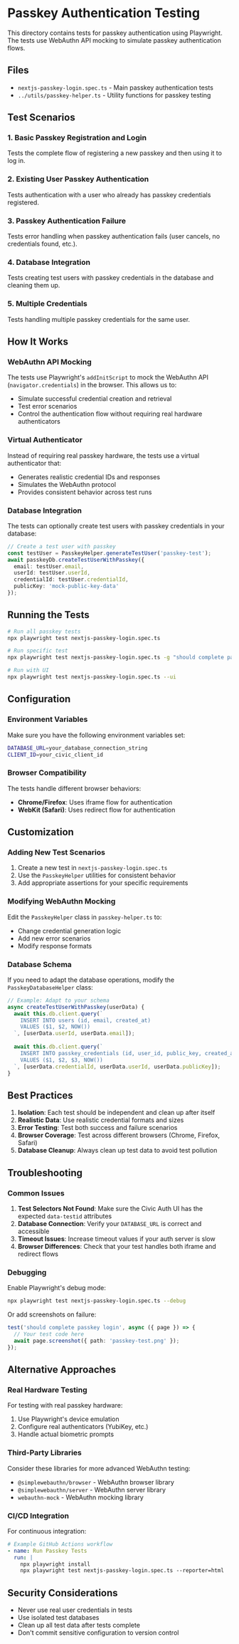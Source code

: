 # Passkey Authentication Testing

This directory contains tests for passkey authentication using Playwright. The tests use WebAuthn API mocking to simulate passkey authentication flows.

## Files

- `nextjs-passkey-login.spec.ts` - Main passkey authentication tests
- `../utils/passkey-helper.ts` - Utility functions for passkey testing

## Test Scenarios

### 1. Basic Passkey Registration and Login
Tests the complete flow of registering a new passkey and then using it to log in.

### 2. Existing User Passkey Authentication
Tests authentication with a user who already has passkey credentials registered.

### 3. Passkey Authentication Failure
Tests error handling when passkey authentication fails (user cancels, no credentials found, etc.).

### 4. Database Integration
Tests creating test users with passkey credentials in the database and cleaning them up.

### 5. Multiple Credentials
Tests handling multiple passkey credentials for the same user.

## How It Works

### WebAuthn API Mocking
The tests use Playwright's `addInitScript` to mock the WebAuthn API (`navigator.credentials`) in the browser. This allows us to:

- Simulate successful credential creation and retrieval
- Test error scenarios
- Control the authentication flow without requiring real hardware authenticators

### Virtual Authenticator
Instead of requiring real passkey hardware, the tests use a virtual authenticator that:

- Generates realistic credential IDs and responses
- Simulates the WebAuthn protocol
- Provides consistent behavior across test runs

### Database Integration
The tests can optionally create test users with passkey credentials in your database:

```typescript
// Create a test user with passkey
const testUser = PasskeyHelper.generateTestUser('passkey-test');
await passkeyDb.createTestUserWithPasskey({
  email: testUser.email,
  userId: testUser.userId,
  credentialId: testUser.credentialId,
  publicKey: 'mock-public-key-data'
});
```

## Running the Tests

```bash
# Run all passkey tests
npx playwright test nextjs-passkey-login.spec.ts

# Run specific test
npx playwright test nextjs-passkey-login.spec.ts -g "should complete passkey registration"

# Run with UI
npx playwright test nextjs-passkey-login.spec.ts --ui
```

## Configuration

### Environment Variables
Make sure you have the following environment variables set:

```bash
DATABASE_URL=your_database_connection_string
CLIENT_ID=your_civic_client_id
```

### Browser Compatibility
The tests handle different browser behaviors:

- **Chrome/Firefox**: Uses iframe flow for authentication
- **WebKit (Safari)**: Uses redirect flow for authentication

## Customization

### Adding New Test Scenarios
1. Create a new test in `nextjs-passkey-login.spec.ts`
2. Use the `PasskeyHelper` utilities for consistent behavior
3. Add appropriate assertions for your specific requirements

### Modifying WebAuthn Mocking
Edit the `PasskeyHelper` class in `passkey-helper.ts` to:

- Change credential generation logic
- Add new error scenarios
- Modify response formats

### Database Schema
If you need to adapt the database operations, modify the `PasskeyDatabaseHelper` class:

```typescript
// Example: Adapt to your schema
async createTestUserWithPasskey(userData) {
  await this.db.client.query(`
    INSERT INTO users (id, email, created_at) 
    VALUES ($1, $2, NOW())
  `, [userData.userId, userData.email]);
  
  await this.db.client.query(`
    INSERT INTO passkey_credentials (id, user_id, public_key, created_at)
    VALUES ($1, $2, $3, NOW())
  `, [userData.credentialId, userData.userId, userData.publicKey]);
}
```

## Best Practices

1. **Isolation**: Each test should be independent and clean up after itself
2. **Realistic Data**: Use realistic credential formats and sizes
3. **Error Testing**: Test both success and failure scenarios
4. **Browser Coverage**: Test across different browsers (Chrome, Firefox, Safari)
5. **Database Cleanup**: Always clean up test data to avoid test pollution

## Troubleshooting

### Common Issues

1. **Test Selectors Not Found**: Make sure the Civic Auth UI has the expected `data-testid` attributes
2. **Database Connection**: Verify your `DATABASE_URL` is correct and accessible
3. **Timeout Issues**: Increase timeout values if your auth server is slow
4. **Browser Differences**: Check that your test handles both iframe and redirect flows

### Debugging

Enable Playwright's debug mode:

```bash
npx playwright test nextjs-passkey-login.spec.ts --debug
```

Or add screenshots on failure:

```typescript
test('should complete passkey login', async ({ page }) => {
  // Your test code here
  await page.screenshot({ path: 'passkey-test.png' });
});
```

## Alternative Approaches

### Real Hardware Testing
For testing with real passkey hardware:

1. Use Playwright's device emulation
2. Configure real authenticators (YubiKey, etc.)
3. Handle actual biometric prompts

### Third-Party Libraries
Consider these libraries for more advanced WebAuthn testing:

- `@simplewebauthn/browser` - WebAuthn browser library
- `@simplewebauthn/server` - WebAuthn server library
- `webauthn-mock` - WebAuthn mocking library

### CI/CD Integration
For continuous integration:

```yaml
# Example GitHub Actions workflow
- name: Run Passkey Tests
  run: |
    npx playwright install
    npx playwright test nextjs-passkey-login.spec.ts --reporter=html
```

## Security Considerations

- Never use real user credentials in tests
- Use isolated test databases
- Clean up all test data after tests complete
- Don't commit sensitive configuration to version control

